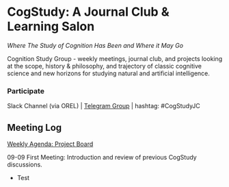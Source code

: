 # CogStudy: A Journal Club & Learning Salon
*Where The Study of Cognition Has Been and Where it May Go*

Cognition Study Group  - weekly meetings, journal club, and projects looking at the scope, history & philosophy, and trajectory of classic cognitive science and new horizons for studying natural and artificial intelligence. 
### Participate
Slack Channel (via OREL) | [Telegram Group](https://t.me/joinchat/BLYFqxxQHlnYeIc1ln3_fg) | hashtag: #CogStudyJC



## Meeting Log
[Weekly Agenda: Project Board](https://github.com/jesparent/CogStudy/projects/1)

09-09 First Meeting: Introduction and review of previous CogStudy discussions. 
* Test 
